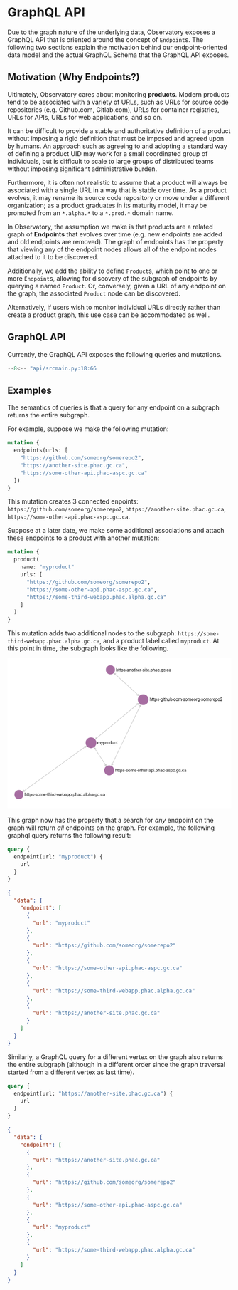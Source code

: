 # GraphQL API

Due to the graph nature of the underlying data, Observatory exposes a GraphQL API that is oriented around the concept of `Endpoint`s. The following two sections explain the motivation behind our endpoint-oriented data model and the actual GraphQL Schema that the GraphQL API exposes.

## Motivation (Why Endpoints?)

Ultimately, Observatory cares about monitoring **products**. Modern products tend to be associated with a variety of URLs, such as URLs for source code repositories (e.g. Github.com, Gitlab.com), URLs for container registries, URLs for APIs, URLs for web applications, and so on.

It can be difficult to provide a stable and authoritative definition of a product without imposing a rigid definition that must be imposed and agreed upon by humans. An approach such as agreeing to and adopting a standard way of defining a product UID may work for a small coordinated group of individuals, but is difficult to scale to large groups of distributed teams without imposing significant administrative burden.

Furthermore, it is often not realistic to assume that a product will always be associated with a single URL in a way that is stable over time. As a product evolves, it may rename its source code repository or move under a different organization; as a product graduates in its maturity model, it may be promoted from an `*.alpha.*` to a `*.prod.*` domain name.

In Observatory, the assumption we make is that products are a related graph of **Endpoints** that evolves over time (e.g. new endpoints are added and old endpoints are removed). The graph of endpoints has the property that viewing any of the endpoint nodes allows all of the endpoint nodes attached to it to be discovered.

Additionally, we add the ability to define `Product`s, which point to one or more `Endpoint`s, allowing for discovery of the subgraph of endpoints by querying a named `Product`. Or, conversely, given a URL of any endpoint on the graph, the associated `Product` node can be discovered.

Alternatively, if users wish to monitor individual URLs directly rather than create a product graph, this use case can be accommodated as well.

## GraphQL API

Currently, the GraphQL API exposes the following queries and mutations.

```python
--8<-- "api/srcmain.py:18:66
```

## Examples

The semantics of queries is that a query for any endpoint on a subgraph returns the entire subgraph.

For example, suppose we make the following mutation:

```graphql
mutation {
  endpoints(urls: [
    "https://github.com/someorg/somerepo2",
    "https://another-site.phac.gc.ca",
    "https://some-other-api.phac-aspc.gc.ca"
  ])
}
```

This mutation creates 3 connected enpoints: `https://github.com/someorg/somerepo2`, `https://another-site.phac.gc.ca`, `https://some-other-api.phac-aspc.gc.ca`.

Suppose at a later date, we make some additional associations and attach these endpoints to a product with another mutation:

```graphql
mutation {
  product(
    name: "myproduct"
    urls: [
      "https://github.com/someorg/somerepo2",
      "https://some-other-api.phac-aspc.gc.ca",
      "https://some-third-webapp.phac.alpha.gc.ca"
    ]  
  )
}
```

This mutation adds two additional nodes to the subgraph: `https://some-third-webapp.phac.alpha.gc.ca`, and a product label called `myproduct`. At this point in time, the subgraph looks like the following.

![Arango graph example](docs/img/arango-graph-mutation-example.png)

This graph now has the property that a search for *any* endpoint on the graph will return *all* endpoints on the graph. For example, the following graphql query returns the following result:

```graphql
query {
  endpoint(url: "myproduct") {
    url
  }
}
```

```json
{
  "data": {
    "endpoint": [
      {
        "url": "myproduct"
      },
      {
        "url": "https://github.com/someorg/somerepo2"
      },
      {
        "url": "https://some-other-api.phac-aspc.gc.ca"
      },
      {
        "url": "https://some-third-webapp.phac.alpha.gc.ca"
      },
      {
        "url": "https://another-site.phac.gc.ca"
      }
    ]
  }
}
```

Similarly, a GraphQL query for a different vertex on the graph also returns the entire subgraph (although in a different order since the graph traversal started from a different vertex as last time).

```graphql
query {
  endpoint(url: "https://another-site.phac.gc.ca") {
    url
  }
}
```

```json
{
  "data": {
    "endpoint": [
      {
        "url": "https://another-site.phac.gc.ca"
      },
      {
        "url": "https://github.com/someorg/somerepo2"
      },
      {
        "url": "https://some-other-api.phac-aspc.gc.ca"
      },
      {
        "url": "myproduct"
      },
      {
        "url": "https://some-third-webapp.phac.alpha.gc.ca"
      }
    ]
  }
}
```
